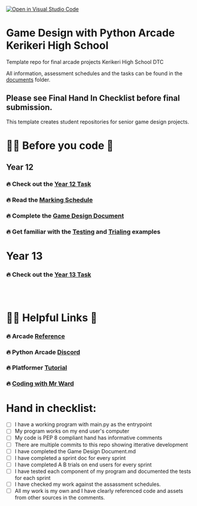 [![Open in Visual Studio Code](https://classroom.github.com/assets/open-in-vscode-c66648af7eb3fe8bc4f294546bfd86ef473780cde1dea487d3c4ff354943c9ae.svg)](https://classroom.github.com/online_ide?assignment_repo_id=10336028&assignment_repo_type=AssignmentRepo)
# Game Design with Python Arcade Kerikeri High School

Template repo for final arcade projects Kerikeri High School DTC

All information, assessment schedules and the tasks can be found in the [documents](./documents) folder. 

## Please see Final Hand In Checklist before final submission. 

This template creates student repositories for senior game design projects. 

# 👨‍🏫 Before you code 🐍 

## Year 12
###  🔥 Check out the [Year 12 Task](documents/task/year-12/Year%2012%20Arcade%20Game%20Design%20Task.md)
###  🔥 Read the [Marking Schedule](documents/task/year-12/Marking%20Schedule.md)

###  🔥 Complete the [Game Design Document](documents/Game%20Design%20Document.md)
###  🔥 Get familiar with the [Testing](documents/testing-and-trialing/testing.md) and [Trialing](documents/testing-and-trialing/trialing.md) examples

# Year 13
###  🔥 Check out the [Year 13 Task](documents/task/year-13/Game%20Development%20project%20assessment%20task%202022.docx)

</br>
</br>

# 👨‍🏫 Helpful Links 🐍 
### 🔥 Arcade [Reference](https://api.arcade.academy/en/latest/)
### 🔥 Python Arcade [Discord](https://discord.com/invite/ZjGDqMp)
### 🔥 Platformer [Tutorial](https://api.arcade.academy/en/latest/examples/platform_tutorial/index.html)
### 🔥 [Coding with Mr Ward](https://www.youtube.com/watch?v=ipy88sNOgQk&list=PL-NaYeCEwvWg9he3WAr8zGtLNiO8pPMWc)

# Hand in checklist: 
- [ ] I have a working program with main.py as the entrypoint
- [ ] My program works on my end user's computer
- [ ] My code is PEP 8 compliant hand has informative comments
- [ ] There are multiple commits to this repo showing itterative development
- [ ] I have completed the Game Design Document.md
- [ ] I have completed a sprint doc for every sprint
- [ ] I have completed A B trials on end users for every sprint
- [ ] I have tested each component of my program and documented the tests for each sprint
- [ ] I have checked my work against the assassment schedules. 
- [ ] All my work is my own and I have clearly referenced code and assets from other sources in the comments.
